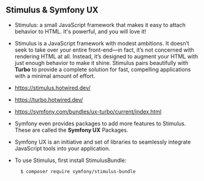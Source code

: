 ## Stimulus & Symfony UX
- Stimulus: a small JavaScript framework that makes it easy to attach behavior to HTML. It's powerful, and you will love it! 
- Stimulus is a JavaScript framework with modest ambitions. It doesn’t seek to take over your entire front-end—in fact, it’s not concerned with rendering HTML at all. Instead, it’s designed to augment your HTML with just enough behavior to make it shine. Stimulus pairs beautifully with **Turbo** to provide a complete solution for fast, compelling applications with a minimal amount of effort.
- https://stimulus.hotwired.dev/
- https://turbo.hotwired.dev/
- https://symfony.com/bundles/ux-turbo/current/index.html
- Symfony even provides packages to add more features to Stimulus. These are called the **Symfony UX** Packages.
- Symfony UX is an initiative and set of libraries to seamlessly integrate JavaScript tools into your application.
- To use Stimulus, first install StimulusBundle:

		$ composer require symfony/stimulus-bundle